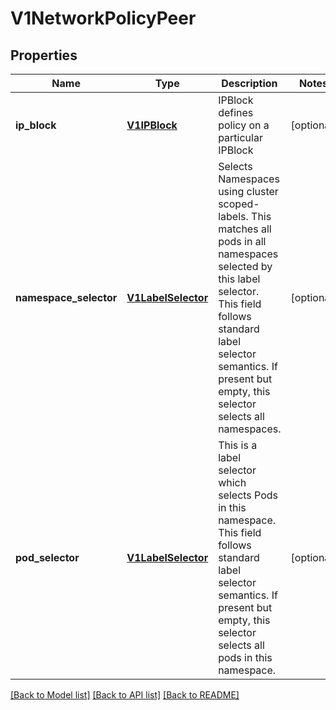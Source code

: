 # V1NetworkPolicyPeer

## Properties
Name | Type | Description | Notes
------------ | ------------- | ------------- | -------------
**ip_block** | [**V1IPBlock**](V1IPBlock.md) | IPBlock defines policy on a particular IPBlock | [optional] 
**namespace_selector** | [**V1LabelSelector**](V1LabelSelector.md) | Selects Namespaces using cluster scoped-labels. This matches all pods in all namespaces selected by this label selector. This field follows standard label selector semantics. If present but empty, this selector selects all namespaces. | [optional] 
**pod_selector** | [**V1LabelSelector**](V1LabelSelector.md) | This is a label selector which selects Pods in this namespace. This field follows standard label selector semantics. If present but empty, this selector selects all pods in this namespace. | [optional] 

[[Back to Model list]](../README.md#documentation-for-models) [[Back to API list]](../README.md#documentation-for-api-endpoints) [[Back to README]](../README.md)


